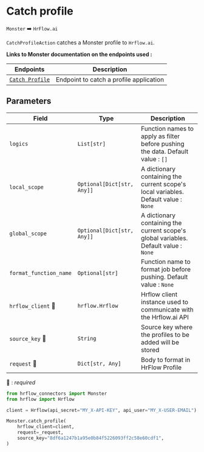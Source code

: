 # Catch profile
`Monster` :arrow_right: `HrFlow.ai`

`CatchProfileAction` catches a Monster profile to `Hrflow.ai`.

**Links to Monster documentation on the endpoints used :**

| Endpoints | Description |
| --------- | ----------- |
|[`Catch Profile`](https://partner.monster.com/apply-with-monster-implementing)|Endpoint to catch a profile application |

## Parameters

| Field | Type | Description |
| ----- | ---- | ----------- |
| `logics`  | `List[str]` | Function names to apply as filter before pushing the data. Default value : `[]`        |
| `local_scope`  | `Optional[Dict[str, Any]]` | A dictionary containing the current scope's local variables. Default value : `None`        |
| `global_scope`  | `Optional[Dict[str, Any]]` | A dictionary containing the current scope's global variables. Default value : `None`       |
| `format_function_name`  | `Optional[str]` | Function name to format job before pushing. Default value : `None`        |
| `hrflow_client` :red_circle: | `hrflow.Hrflow` | Hrflow client instance used to communicate with the Hrflow.ai API        |
| `source_key` :red_circle: | `String` | Source key where the profiles to be added will be stored        |
| `request` :red_circle: | `Dict[str, Any]` | Body to format in HrFlow Profile        |


:red_circle: : *required* 

```python
from hrflow_connectors import Monster
from hrflow import Hrflow

client = Hrflow(api_secret="MY_X-API-KEY", api_user="MY_X-USER-EMAIL")

Monster.catch_profile(
    hrflow_client=client,
    request=_request,
    source_key="8df6a1247b1a95e0b84f5226093ff2c58e60cdf1",
)
```
